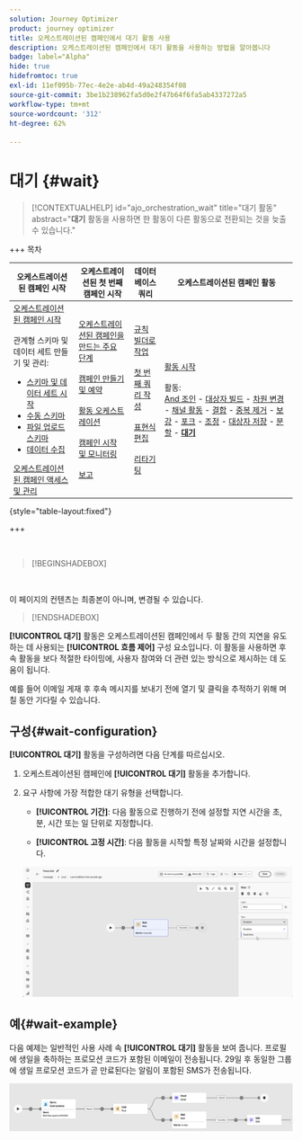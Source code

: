 ```yaml
---
solution: Journey Optimizer
product: journey optimizer
title: 오케스트레이션된 캠페인에서 대기 활동 사용
description: 오케스트레이션된 캠페인에서 대기 활동을 사용하는 방법을 알아봅니다
badge: label="Alpha"
hide: true
hidefromtoc: true
exl-id: 11ef095b-77ec-4e2e-ab4d-49a248354f08
source-git-commit: 3be1b238962fa5d0e2f47b64f6fa5ab4337272a5
workflow-type: tm+mt
source-wordcount: '312'
ht-degree: 62%

---
```


# 대기 {#wait}

>[!CONTEXTUALHELP]
>id="ajo_orchestration_wait"
>title="대기 활동"
>abstract="**대기** 활동을 사용하면 한 활동이 다른 활동으로 전환되는 것을 늦출 수 있습니다."


+++ 목차

| 오케스트레이션된 캠페인 시작 | 오케스트레이션된 첫 번째 캠페인 시작 | 데이터베이스 쿼리 | 오케스트레이션된 캠페인 활동 |
|---|---|---|---|
| [오케스트레이션된 캠페인 시작](../gs-orchestrated-campaigns.md)<br/><br/>관계형 스키마 및 데이터 세트 만들기 및 관리:</br> <ul><li>[스키마 및 데이터 세트 시작](../gs-schemas.md)</li><li>[수동 스키마](../manual-schema.md)</li><li>[파일 업로드 스키마](../file-upload-schema.md)</li><li>[데이터 수집](../ingest-data.md)</li></ul>[오케스트레이션된 캠페인 액세스 및 관리](../access-manage-orchestrated-campaigns.md) | [오케스트레이션된 캠페인을 만드는 주요 단계](../gs-campaign-creation.md)<br/><br/>[캠페인 만들기 및 예약](../create-orchestrated-campaign.md)<br/><br/>[활동 오케스트레이션](../orchestrate-activities.md)<br/><br/>[캠페인 시작 및 모니터링](../start-monitor-campaigns.md)<br/><br/>[보고](../reporting-campaigns.md) | [규칙 빌더로 작업](../orchestrated-rule-builder.md)<br/><br/>[첫 번째 쿼리 작성](../build-query.md)<br/><br/>[표현식 편집](../edit-expressions.md)<br/><br/>[리타기팅](../retarget.md) | [활동 시작](about-activities.md)<br/><br/>활동:<br/>[And 조인](and-join.md) - [대상자 빌드](build-audience.md) - [차원 변경](change-dimension.md) - [채널 활동](channels.md) - [결합](combine.md) - [중복 제거](deduplication.md) - [보강](enrichment.md) - [포크](fork.md) - [조정](reconciliation.md) - [대상자 저장](save-audience.md) - [분할](split.md) - <b>[대기](wait.md)</b> |

{style="table-layout:fixed"}

+++

<br/>

>[!BEGINSHADEBOX]

</br>

이 페이지의 컨텐츠는 최종본이 아니며, 변경될 수 있습니다.

>[!ENDSHADEBOX]

**[!UICONTROL 대기]** 활동은 오케스트레이션된 캠페인에서 두 활동 간의 지연을 유도하는 데 사용되는 **[!UICONTROL 흐름 제어]** 구성 요소입니다. 이 활동을 사용하면 후속 활동을 보다 적절한 타이밍에, 사용자 참여와 더 관련 있는 방식으로 제시하는 데 도움이 됩니다.

예를 들어 이메일 게재 후 후속 메시지를 보내기 전에 열기 및 클릭을 추적하기 위해 며칠 동안 기다릴 수 있습니다.

## 구성{#wait-configuration}

**[!UICONTROL 대기]** 활동을 구성하려면 다음 단계를 따르십시오.

1. 오케스트레이션된 캠페인에 **[!UICONTROL 대기]** 활동을 추가합니다.

1. 요구 사항에 가장 적합한 대기 유형을 선택합니다.

   * **[!UICONTROL 기간]**: 다음 활동으로 진행하기 전에 설정할 지연 시간을 초, 분, 시간 또는 일 단위로 지정합니다.

   * **[!UICONTROL 고정 시간]**: 다음 활동을 시작할 특정 날짜와 시간을 설정합니다.

   ![](../assets/wait_activity.png)

## 예{#wait-example}

다음 예제는 일반적인 사용 사례 속 **[!UICONTROL 대기]** 활동을 보여 줍니다.  프로필에 생일을 축하하는 프로모션 코드가 포함된 이메일이 전송됩니다. 29일 후 동일한 그룹에 생일 프로모션 코드가 곧 만료된다는 알림이 포함된 SMS가 전송됩니다.

![](../assets/wait-example.png)
